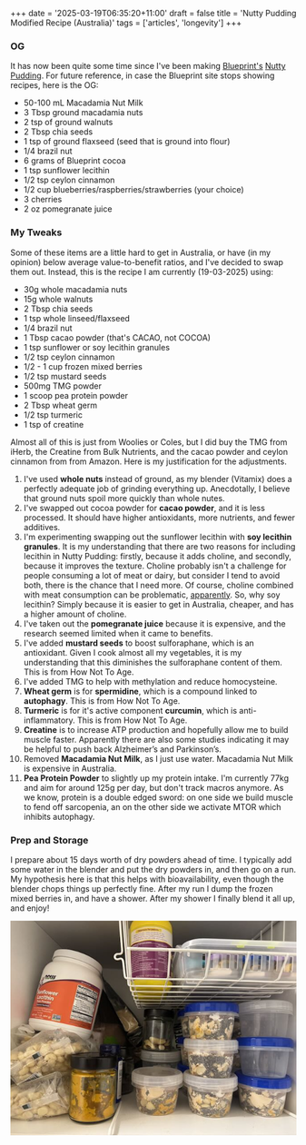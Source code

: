 +++
date = '2025-03-19T06:35:20+11:00'
draft = false
title = 'Nutty Pudding Modified Recipe (Australia)'
tags = ['articles', 'longevity']
+++

### OG

It has now been quite some time since I've been making [Blueprint's](https://protocol.bryanjohnson.com/Step-1-Step-2-Step-3) [Nutty Pudding](https://www.youtube.com/watch?v=8eb_41ZpyOQ). For future reference, in case the Blueprint site stops showing recipes, here is the OG:

- 50-100 mL Macadamia Nut Milk
- 3 Tbsp ground macadamia nuts 
- 2 tsp of ground walnuts
- 2 Tbsp chia seeds
- 1 tsp of ground flaxseed (seed that is ground into flour)
- 1/4 brazil nut
- 6 grams of Blueprint cocoa 
- 1 tsp sunflower lecithin
- 1/2 tsp ceylon cinnamon
- 1/2 cup blueberries/raspberries/strawberries (your choice)
- 3 cherries
- 2 oz pomegranate juice

### My Tweaks

Some of these items are a little hard to get in Australia, or have (in my opinion) below average value-to-benefit ratios, and I've decided to swap them out. Instead, this is the recipe I am currently (19-03-2025) using:

- 30g whole macadamia nuts
- 15g whole walnuts
- 2 Tbsp chia seeds
- 1 tsp whole linseed/flaxseed
- 1/4 brazil nut
- 1 Tbsp cacao powder (that's CACAO, not COCOA)
- 1 tsp sunflower or soy lecithin granules
- 1/2 tsp ceylon cinnamon
- 1/2 - 1 cup frozen mixed berries
- 1/2 tsp mustard seeds
- 500mg TMG powder
- 1 scoop pea protein powder
- 2 Tbsp wheat germ
- 1/2 tsp turmeric
- 1 tsp of creatine

Almost all of this is just from Woolies or Coles, but I did buy the TMG from iHerb, the Creatine from Bulk Nutrients, and the cacao powder and ceylon cinnamon from from Amazon. Here is my justification for the adjustments.

1. I've used **whole nuts** instead of ground, as my blender (Vitamix) does a perfectly adequate job of grinding everything up. Anecdotally, I believe that ground nuts spoil more quickly than whole nutes.
2. I've swapped out cocoa powder for **cacao powder**, and it is less processed. It should have higher antioxidants, more nutrients, and fewer additives.
3. I'm experimenting swapping out the sunflower lecithin with **soy lecithin granules**. It is my understanding that there are two reasons for including lecithin in Nutty Pudding: firstly, because it adds choline, and secondly, because it improves the texture. Choline probably isn't a challenge for people consuming a lot of meat or dairy, but consider I tend to avoid both, there is the chance that I need more. Of course, choline combined with meat consumption can be problematic, [apparently](https://nutritionfacts.org/video/carnitine-choline-cancer-and-cholesterol-the-tmao-connection/). So, why soy lecithin? Simply because it is easier to get in Australia, cheaper, and has a higher amount of choline.
4. I've taken out the **pomegranate juice** because it is expensive, and the research seemed limited when it came to benefits.
5. I've added **mustard seeds** to boost sulforaphane, which is an antioxidant. Given I cook almost all my vegetables, it is my understanding that this diminishes the sulforaphane content of them. This is from How Not To Age.
6. I've added TMG to help with methylation and reduce homocysteine.
7. **Wheat germ** is for **spermidine**, which is a compound linked to **autophagy**. This is from How Not To Age.
8. **Turmeric** is for it's active component **curcumin**, which is anti-inflammatory. This is from How Not To Age.
9. **Creatine** is to increase ATP production and hopefully allow me to build muscle faster. Apparently there are also some studies indicating it may be helpful to push back Alzheimer’s and Parkinson’s.
10. Removed **Macadamia Nut Milk**, as I just use water. Macadamia Nut Milk is expensive in Australia.
11. **Pea Protein Powder** to slightly up my protein intake. I'm currently 77kg and aim for around 125g per day, but don't track macros anymore. As we know, protein is a double edged sword: on one side we build muscle to fend off sarcopenia, an on the other side we activate MTOR which inhibits autophagy.

### Prep and Storage

I prepare about 15 days worth of dry powders ahead of time. I typically add some water in the blender and put the dry powders in, and then go on a run. My hypothesis here is that this helps with bioavailability, even though the blender chops things up perfectly fine. After my run I dump the frozen mixed berries in, and have a shower. After my shower I finally blend it all up, and enjoy!

![IMG_4777.jpeg](IMG_4777.jpeg)